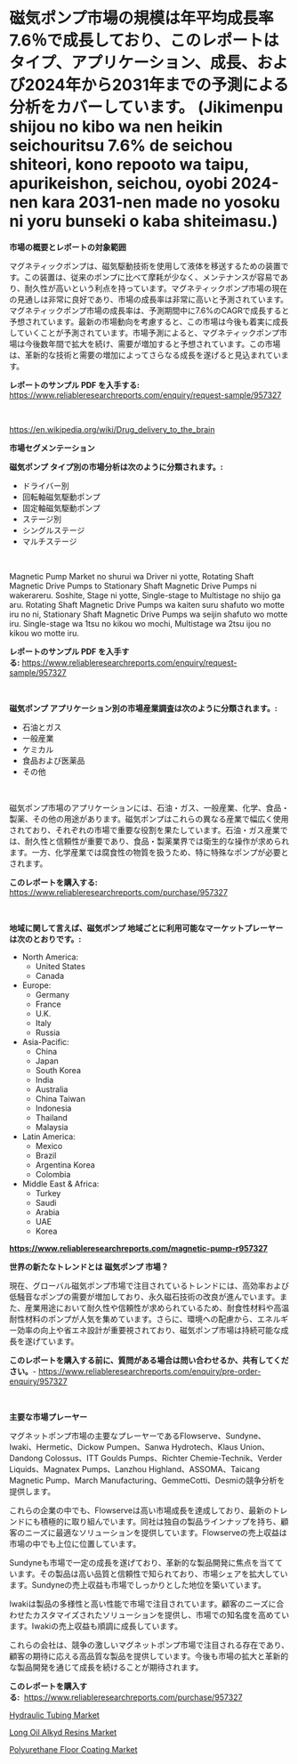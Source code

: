 <p><h1>磁気ポンプ市場の規模は年平均成長率7.6％で成長しており、このレポートはタイプ、アプリケーション、成長、および2024年から2031年までの予測による分析をカバーしています。 (Jikimenpu shijou no kibo wa nen heikin seichouritsu 7.6% de seichou shiteori, kono repooto wa taipu, apurikeishon, seichou, oyobi 2024-nen kara 2031-nen made no yosoku ni yoru bunseki o kaba shiteimasu.)</h1></p><p><strong>市場の概要とレポートの対象範囲</strong></p>
<p><p>マグネティックポンプは、磁気駆動技術を使用して液体を移送するための装置です。この装置は、従来のポンプに比べて摩耗が少なく、メンテナンスが容易であり、耐久性が高いという利点を持っています。マグネティックポンプ市場の現在の見通しは非常に良好であり、市場の成長率は非常に高いと予測されています。マグネティックポンプ市場の成長率は、予測期間中に7.6%のCAGRで成長すると予想されています。最新の市場動向を考慮すると、この市場は今後も着実に成長していくことが予測されています。市場予測によると、マグネティックポンプ市場は今後数年間で拡大を続け、需要が増加すると予想されています。この市場は、革新的な技術と需要の増加によってさらなる成長を遂げると見込まれています。</p></p>
<p><strong>レポートのサンプル PDF を入手する:</strong> <a href="https://www.reliableresearchreports.com/enquiry/request-sample/957327">https://www.reliableresearchreports.com/enquiry/request-sample/957327</a></p>
<p>&nbsp;</p>
<p><a href="https://en.wikipedia.org/wiki/Drug_delivery_to_the_brain">https://en.wikipedia.org/wiki/Drug_delivery_to_the_brain</a></p>
<p><strong>市場セグメンテーション</strong></p>
<p><strong>磁気ポンプ タイプ別の市場分析は次のように分類されます。:</strong></p>
<p><ul><li>ドライバー別</li><li>回転軸磁気駆動ポンプ</li><li>固定軸磁気駆動ポンプ</li><li>ステージ別</li><li>シングルステージ</li><li>マルチステージ</li></ul></p>
<p>&nbsp;</p>
<p><p>Magnetic Pump Market no shurui wa Driver ni yotte, Rotating Shaft Magnetic Drive Pumps to Stationary Shaft Magnetic Drive Pumps ni wakerareru. Soshite, Stage ni yotte, Single-stage to Multistage no shijo ga aru. Rotating Shaft Magnetic Drive Pumps wa kaiten suru shafuto wo motte iru no ni, Stationary Shaft Magnetic Drive Pumps wa seijin shafuto wo motte iru. Single-stage wa 1tsu no kikou wo mochi, Multistage wa 2tsu ijou no kikou wo motte iru.</p></p>
<p><strong>レポートのサンプル PDF を入手する:</strong>&nbsp;<a href="https://www.reliableresearchreports.com/enquiry/request-sample/957327">https://www.reliableresearchreports.com/enquiry/request-sample/957327</a></p>
<p>&nbsp;</p>
<p><strong> 磁気ポンプ アプリケーション別の市場産業調査は次のように分類されます。:</strong></p>
<p><ul><li>石油とガス</li><li>一般産業</li><li>ケミカル</li><li>食品および医薬品</li><li>その他</li></ul></p>
<p>&nbsp;</p>
<p><p>磁気ポンプ市場のアプリケーションには、石油・ガス、一般産業、化学、食品・製薬、その他の用途があります。磁気ポンプはこれらの異なる産業で幅広く使用されており、それぞれの市場で重要な役割を果たしています。石油・ガス産業では、耐久性と信頼性が重要であり、食品・製薬業界では衛生的な操作が求められます。一方、化学産業では腐食性の物質を扱うため、特に特殊なポンプが必要とされます。</p></p>
<p><strong>このレポートを購入する:</strong>&nbsp; <a href="https://www.reliableresearchreports.com/purchase/957327">https://www.reliableresearchreports.com/purchase/957327</a></p>
<p>&nbsp;</p>
<p><strong>地域に関して言えば、磁気ポンプ 地域ごとに利用可能なマーケットプレーヤーは次のとおりです。:</strong></p>
<p><ul>
    <li>
        North America:
        <ul>
            <li>United States</li>
            <li>Canada</li>
        </ul>
    </li>
    <li>
        Europe:
        <ul>
            <li>Germany</li>
            <li>France</li>
            <li>U.K.</li>
            <li>Italy</li>
            <li>Russia</li>
        </ul>
    </li>
    <li>
        Asia-Pacific:
        <ul>
            <li>China</li>
            <li>Japan</li>
            <li>South Korea</li>
            <li>India</li>
            <li>Australia</li>
            <li>China Taiwan</li>
            <li>Indonesia</li>
            <li>Thailand</li>
            <li>Malaysia</li>
        </ul>
    </li>
    <li>
        Latin America:
        <ul>
            <li>Mexico</li>
            <li>Brazil</li>
            <li>Argentina Korea</li>
            <li>Colombia</li>
        </ul>
    </li>
    <li>
        Middle East & Africa:
        <ul>
            <li>Turkey</li>
            <li>Saudi</li>
            <li>Arabia</li>
            <li>UAE</li>
            <li>Korea</li>
        </ul>
    </li>
    </ul></p>
<p><strong><a href="https://www.reliableresearchreports.com/magnetic-pump-r957327">https://www.reliableresearchreports.com/magnetic-pump-r957327</a></strong>&nbsp;</p>
<p><strong>世界の新たなトレンドとは 磁気ポンプ 市場？</strong></p>
<p><p>現在、グローバル磁気ポンプ市場で注目されているトレンドには、高効率および低騒音なポンプの需要が増加しており、永久磁石技術の改良が進んでいます。また、産業用途において耐久性や信頼性が求められているため、耐食性材料や高温耐性材料のポンプが人気を集めています。さらに、環境への配慮から、エネルギー効率の向上や省エネ設計が重要視されており、磁気ポンプ市場は持続可能な成長を遂げています。</p></p>
<p><strong>このレポートを購入する前に、質問がある場合は問い合わせるか、共有してください。</strong>- <a href="https://www.reliableresearchreports.com/enquiry/pre-order-enquiry/957327">https://www.reliableresearchreports.com/enquiry/pre-order-enquiry/957327</a></p>
<p>&nbsp;</p>
<p><strong>主要な市場プレーヤー</strong></p>
<p><p>マグネットポンプ市場の主要なプレーヤーであるFlowserve、Sundyne、Iwaki、Hermetic、Dickow Pumpen、Sanwa Hydrotech、Klaus Union、Dandong Colossus、ITT Goulds Pumps、Richter Chemie-Technik、Verder Liquids、Magnatex Pumps、Lanzhou Highland、ASSOMA、Taicang Magnetic Pump、March Manufacturing、GemmeCotti、Desmiの競争分析を提供します。</p><p>これらの企業の中でも、Flowserveは高い市場成長を達成しており、最新のトレンドにも積極的に取り組んでいます。同社は独自の製品ラインナップを持ち、顧客のニーズに最適なソリューションを提供しています。Flowserveの売上収益は市場の中でも上位に位置しています。</p><p>Sundyneも市場で一定の成長を遂げており、革新的な製品開発に焦点を当てています。その製品は高い品質と信頼性で知られており、市場シェアを拡大しています。Sundyneの売上収益も市場でしっかりとした地位を築いています。</p><p>Iwakiは製品の多様性と高い性能で市場で注目されています。顧客のニーズに合わせたカスタマイズされたソリューションを提供し、市場での知名度を高めています。Iwakiの売上収益も順調に成長しています。</p><p>これらの会社は、競争の激しいマグネットポンプ市場で注目される存在であり、顧客の期待に応える高品質な製品を提供しています。今後も市場の拡大と革新的な製品開発を通じて成長を続けることが期待されます。</p></p>
<p><strong>このレポートを購入する:</strong>&nbsp;&nbsp;<a href="https://www.reliableresearchreports.com/purchase/957327">https://www.reliableresearchreports.com/purchase/957327</a></p>
<p><p><a href="https://github.com/jadenRaynor/Market-Research-Report-List-1/blob/main/hydraulic-tubing-market.md">Hydraulic Tubing Market</a></p><p><a href="https://github.com/sydneyHley85/Market-Research-Report-List-1/blob/main/long-oil-alkyd-resins-market.md">Long Oil Alkyd Resins Market</a></p><p><a href="https://github.com/JordyBecker/Market-Research-Report-List-1/blob/main/polyurethane-floor-coating-market.md">Polyurethane Floor Coating Market</a></p></p>